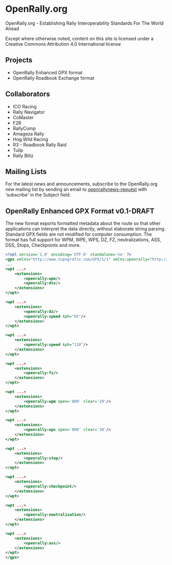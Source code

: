 # OpenRally.org
OpenRally.org - Establishing Rally Interoperability Standards For The World Ahead

Except where otherwise noted, content on this site is licensed under a Creative Commons Attribution 4.0 International license

## Projects
* OpenRally Enhanced GPX format
* OpenRally Roadbook Exchange format

## Collaborators
* ICO Racing
* Rally Navigator
* CoMaster
* F2R
* RallyComp
* Amageza Rally
* Hog Wild Racing
* R3 - Roadbook Rally Raid
* Tulip
* Rally Blitz

## Mailing Lists
For the latest news and announcements, subscribe to the OpenRally.org new mailing list by sending an email to [openrallynews-request](mailto:openrallynews-request@freelists.org?subject=subscribe) with 'subscribe' in the Subject field.

## OpenRally Enhanced GPX Format v0.1-DRAFT
The new format exports formatted metadata about the route so that other applications can interpret the data directly, without elaborate string parsing. Standard GPX fields are not modified for computer consumption. The format has full support for WPM, WPE, WPS, DZ, FZ, neutralizations, ASS, DSS, Stops, Checkpoints and more. 

```xml
<?xml version='1.0' encoding='UTF-8' standalone='no' ?>
<gpx xmlns="http://www.topografix.com/GPX/1/1" xmlns:openrally="http://www.openrally.org/xmlschemas/GpxExtensions/v0.1" ... >
...
<wpt ...>
	<extensions>
		<openrally:wpe/>
		<openrally:dss/>
	</extensions>
</wpt>

<wpt ...>
	<extensions>
		<openrally:dz/>
		<openrally:speed kph="65"/>
	</extensions>
</wpt>

<wpt ...>
	<extensions>
		<openrally:speed kph="110"/>
	</extensions>
</wpt>

<wpt ...>
	<extensions>
		<openrally:fz/>
	</extensions>
</wpt>

<wpt ...>
	<extensions>
		<openrally:wpm open='800' clear='20'/>
	</extensions>
</wpt>

<wpt ...>
	<extensions>
		<openrally:wps open='800' clear='20'/>
	</extensions>
</wpt>

<wpt ...>
	<extensions>
		<openrally:stop/>
	</extensions>
</wpt>

<wpt ...>
	<extensions>
		<openrally:checkpoint/>
	</extensions>
</wpt>

<wpt ...>
	<extensions>
		<openrally:neutralization/>
	</extensions>
</wpt>

<wpt ...>
	<extensions>
		<openrally:ass/>
	</extensions>
</wpt>
</gpx>
```